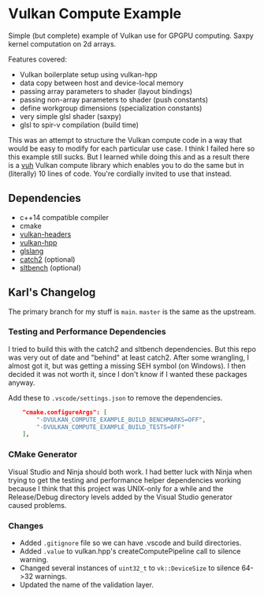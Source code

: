 # Vulkan Compute Example

Simple (but complete) example of Vulkan use for GPGPU computing.
Saxpy kernel computation on 2d arrays.

Features covered:

- Vulkan boilerplate setup using vulkan-hpp
- data copy between host and device-local memory
- passing array parameters to shader (layout bindings)
- passing non-array parameters to shader (push constants)
- define workgroup dimensions (specialization constants)
- very simple glsl shader (saxpy)
- glsl to spir-v compilation (build time)

This was an attempt to structure the Vulkan compute code in a way that would be easy to modify for each particular use case.
I think I failed here so this example still sucks. But I learned while doing this and as a result there is a [vuh](https://github.com/Glavnokoman/vuh) Vulkan compute library which enables you to do the same but in (literally) 10 lines of code. You're cordially invited to use that instead.

## Dependencies

- c++14 compatible compiler
- cmake
- [vulkan-headers](https://github.com/KhronosGroup/Vulkan-Docs)
- [vulkan-hpp](https://github.com/KhronosGroup/Vulkan-Hpp)
- [glslang](https://github.com/KhronosGroup/glslang)
- [catch2](https://github.com/catchorg/Catch2) (optional)
- [sltbench](https://github.com/ivafanas/sltbench) (optional)

## Karl's Changelog

The primary branch for my stuff is `main`.  `master` is the same as the upstream.

### Testing and Performance Dependencies

I tried to build this with the catch2 and sltbench dependencies. But this repo
was very out of date and "behind" at least catch2. After some wrangling, I
almost got it, but was getting a missing SEH symbol (on Windows).  I then
decided it was not worth it, since I don't know if I wanted these packages
anyway.

Add these to `.vscode/settings.json` to remove the dependencies.

```json
    "cmake.configureArgs": [
        "-DVULKAN_COMPUTE_EXAMPLE_BUILD_BENCHMARKS=OFF",
        "-DVULKAN_COMPUTE_EXAMPLE_BUILD_TESTS=OFF"
    ],
```

### CMake Generator

Visual Studio and Ninja should both work.  I had better luck with Ninja when
trying to get the testing and performance helper dependencies working because I
think that this project was UNIX-only for a while and the Release/Debug
directory levels added by the Visual Studio generator caused problems.

### Changes

- Added `.gitignore` file so we can have .vscode and build directories.
- Added `.value` to vulkan.hpp's createComputePipeline call to silence warning.
- Changed several instances of `uint32_t` to `vk::DeviceSize` to silence 64->32 warnings.
- Updated the name of the validation layer.

